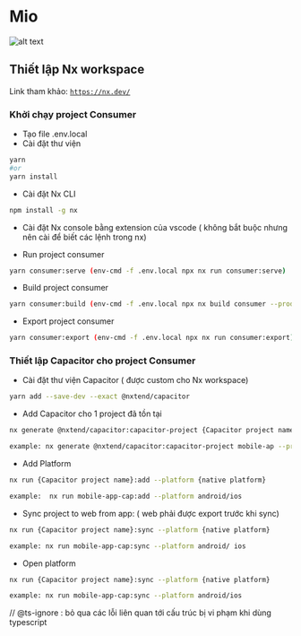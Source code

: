 # Mio

![alt text](https://dev-shop.itaphoa.com/assets/logo.png)

## Thiết lập Nx workspace

Link tham khảo: [`https://nx.dev/`](https://nx.dev/)

### Khởi chạy project Consumer

- Tạo file .env.local
- Cài đặt thư viện

```bash
yarn
#or
yarn install
```

- Cài đặt Nx CLI

```bash
npm install -g nx
```

- Cài đặt Nx console bằng extension của vscode ( không bắt buộc nhưng nên cài để biết các lệnh trong nx)

- Run project consumer

```bash
yarn consumer:serve (env-cmd -f .env.local npx nx run consumer:serve)
```

- Build project consumer

```bash
yarn consumer:build (env-cmd -f .env.local npx nx build consumer --prod)
```

- Export project consumer

```bash
yarn consumer:export (env-cmd -f .env.local npx nx run consumer:export)
```

### Thiết lập Capacitor cho project Consumer

- Cài đặt thư viện Capacitor ( được custom cho Nx workspace)

```bash
yarn add --save-dev --exact @nxtend/capacitor
```
- Add Capacitor cho 1 project đã tồn tại

```bash
nx generate @nxtend/capacitor:capacitor-project {Capacitor project name} --project {frontend project name}

example: nx generate @nxtend/capacitor:capacitor-project mobile-ap --project mobile-app
```

- Add Platform

```bash
nx run {Capacitor project name}:add --platform {native platform}

example:  nx run mobile-app-cap:add --platform android/ios
```

- Sync project to web from app: ( web phải được export trước khi sync)

```bash
nx run {Capacitor project name}:sync --platform {native platform}

example: nx run mobile-app-cap:sync --platform android/ ios
```

- Open platform

```bash
nx run {Capacitor project name}:sync --platform {native platform}

example: nx run mobile-app-cap:sync --platform android/ios
```

// @ts-ignore : bỏ qua các lỗi liên quan tới cấu trúc bị vi phạm khi dùng typescript
